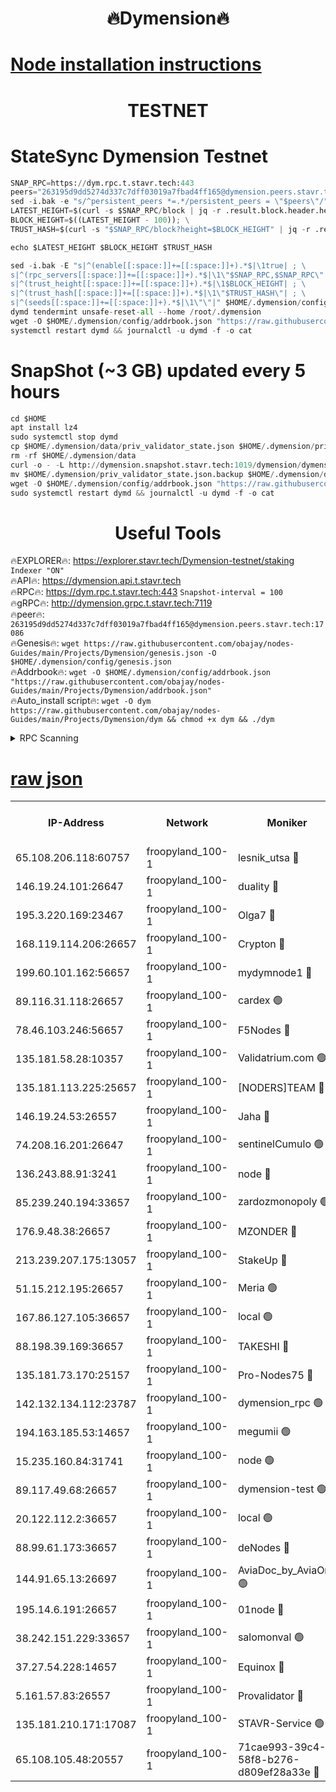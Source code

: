 <h1 align="center"> 🔥Dymension🔥</h1>

[Node installation instructions](https://github.com/obajay/nodes-Guides/tree/main/Projects/Dymension)
=

<h1 align="center"> TESTNET</h1>

# StateSync Dymension Testnet
```python
SNAP_RPC=https://dym.rpc.t.stavr.tech:443
peers="263195d9dd5274d337c7dff03019a7fbad4ff165@dymension.peers.stavr.tech:17086"
sed -i.bak -e "s/^persistent_peers *=.*/persistent_peers = \"$peers\"/" $HOME/.dymension/config/config.toml
LATEST_HEIGHT=$(curl -s $SNAP_RPC/block | jq -r .result.block.header.height); \
BLOCK_HEIGHT=$((LATEST_HEIGHT - 100)); \
TRUST_HASH=$(curl -s "$SNAP_RPC/block?height=$BLOCK_HEIGHT" | jq -r .result.block_id.hash)

echo $LATEST_HEIGHT $BLOCK_HEIGHT $TRUST_HASH

sed -i.bak -E "s|^(enable[[:space:]]+=[[:space:]]+).*$|\1true| ; \
s|^(rpc_servers[[:space:]]+=[[:space:]]+).*$|\1\"$SNAP_RPC,$SNAP_RPC\"| ; \
s|^(trust_height[[:space:]]+=[[:space:]]+).*$|\1$BLOCK_HEIGHT| ; \
s|^(trust_hash[[:space:]]+=[[:space:]]+).*$|\1\"$TRUST_HASH\"| ; \
s|^(seeds[[:space:]]+=[[:space:]]+).*$|\1\"\"|" $HOME/.dymension/config/config.toml
dymd tendermint unsafe-reset-all --home /root/.dymension
wget -O $HOME/.dymension/config/addrbook.json "https://raw.githubusercontent.com/obajay/nodes-Guides/main/Projects/Dymension/addrbook.json"
systemctl restart dymd && journalctl -u dymd -f -o cat

```
# SnapShot (~3 GB) updated every 5 hours
```python
cd $HOME
apt install lz4
sudo systemctl stop dymd
cp $HOME/.dymension/data/priv_validator_state.json $HOME/.dymension/priv_validator_state.json.backup
rm -rf $HOME/.dymension/data
curl -o - -L http://dymension.snapshot.stavr.tech:1019/dymension/dymension-snap.tar.lz4 | lz4 -c -d - | tar -x -C $HOME/.dymension --strip-components 2
mv $HOME/.dymension/priv_validator_state.json.backup $HOME/.dymension/data/priv_validator_state.json
wget -O $HOME/.dymension/config/addrbook.json "https://raw.githubusercontent.com/obajay/nodes-Guides/main/Projects/Dymension/addrbook.json"
sudo systemctl restart dymd && journalctl -u dymd -f -o cat
```

 <h1 align="center"> Useful Tools</h1>

🔥EXPLORER🔥:     https://explorer.stavr.tech/Dymension-testnet/staking        `Indexer "ON"` \
🔥API🔥:          https://dymension.api.t.stavr.tech \
🔥RPC🔥:          https://dym.rpc.t.stavr.tech:443                  `Snapshot-interval = 100` \
🔥gRPC🔥:         http://dymension.grpc.t.stavr.tech:7119 \
🔥peer🔥:         `263195d9dd5274d337c7dff03019a7fbad4ff165@dymension.peers.stavr.tech:17086` \
🔥Genesis🔥:     ```wget https://raw.githubusercontent.com/obajay/nodes-Guides/main/Projects/Dymension/genesis.json -O $HOME/.dymension/config/genesis.json``` \
🔥Addrbook🔥:    ```wget -O $HOME/.dymension/config/addrbook.json "https://raw.githubusercontent.com/obajay/nodes-Guides/main/Projects/Dymension/addrbook.json"``` \
🔥Auto_install script🔥: ```wget -O dym https://raw.githubusercontent.com/obajay/nodes-Guides/main/Projects/Dymension/dym && chmod +x dym && ./dym```

<details>
<summary>RPC Scanning</summary>

<h2 align="center"> We scan nodes in real time every 4 hours. And we provide the final result of RPC endpoints.
We cannot influence the operation of these nodes in any way. </h2>


```python
If Voting Power is higher than 0 --> then the Node is a validator of the network and may be subject to attack and be a potential threat to the chain.
```
```python
We marked such validators with a red symbol
```

</details>

[raw json](https://rpc-check.dymt.stavr.tech/dymt/rpc-dymt-result.json)
=


<table><tr><th>IP-Address</th><th>Network</th><th>Moniker</th><th>Latest Block Height</th><th>Earliest Block Height</th><th>Catching Up</th><th>Tx Index</th><th>Voting Power</th><th>Scan Time</th></tr><tr><td>65.108.206.118:60757</td><td>froopyland_100-1</td><td>lesnik_utsa 🔴</td><td>1641931</td><td>1</td><td>False</td><td>on</td><td>1</td><td>2023-12-10T20:27:08.478690792UTC</td></tr><tr><td>146.19.24.101:26647</td><td>froopyland_100-1</td><td>duality 🔴</td><td>1641934</td><td>1</td><td>False</td><td>on</td><td>1</td><td>2023-12-10T20:27:25.146640934UTC</td></tr><tr><td>195.3.220.169:23467</td><td>froopyland_100-1</td><td>Olga7 🔴</td><td>1641936</td><td>1</td><td>False</td><td>on</td><td>1</td><td>2023-12-10T20:27:40.096088940UTC</td></tr><tr><td>168.119.114.206:26657</td><td>froopyland_100-1</td><td>Crypton 🔴</td><td>1641937</td><td>1</td><td>False</td><td>off</td><td>1</td><td>2023-12-10T20:27:46.024988236UTC</td></tr><tr><td>199.60.101.162:56657</td><td>froopyland_100-1</td><td>mydymnode1 🔴</td><td>1641931</td><td>106001</td><td>False</td><td>off</td><td>2</td><td>2023-12-10T20:27:09.210265407UTC</td></tr><tr><td>89.116.31.118:26657</td><td>froopyland_100-1</td><td>cardex 🟢</td><td>1641933</td><td>293001</td><td>False</td><td>on</td><td>0</td><td>2023-12-10T20:27:17.807690805UTC</td></tr><tr><td>78.46.103.246:56657</td><td>froopyland_100-1</td><td>F5Nodes 🔴</td><td>1641930</td><td>407001</td><td>False</td><td>off</td><td>1</td><td>2023-12-10T20:27:02.650058657UTC</td></tr><tr><td>135.181.58.28:10357</td><td>froopyland_100-1</td><td>Validatrium.com 🟢</td><td>1641935</td><td>591001</td><td>False</td><td>on</td><td>0</td><td>2023-12-10T20:27:32.039418441UTC</td></tr><tr><td>135.181.113.225:25657</td><td>froopyland_100-1</td><td>[NODERS]TEAM 🔴</td><td>1641935</td><td>737456</td><td>False</td><td>on</td><td>1</td><td>2023-12-10T20:27:32.498283095UTC</td></tr><tr><td>146.19.24.53:26557</td><td>froopyland_100-1</td><td>Jaha 🔴</td><td>1641935</td><td>737456</td><td>False</td><td>off</td><td>1</td><td>2023-12-10T20:27:32.955385069UTC</td></tr><tr><td>74.208.16.201:26647</td><td>froopyland_100-1</td><td>sentinelCumulo 🟢</td><td>1641928</td><td>820001</td><td>False</td><td>on</td><td>0</td><td>2023-12-10T20:26:51.905307546UTC</td></tr><tr><td>136.243.88.91:3241</td><td>froopyland_100-1</td><td>node 🔴</td><td>1641935</td><td>922548</td><td>False</td><td>on</td><td>1</td><td>2023-12-10T20:27:33.300728765UTC</td></tr><tr><td>85.239.240.194:33657</td><td>froopyland_100-1</td><td>zardozmonopoly 🟢</td><td>1641939</td><td>935165</td><td>False</td><td>off</td><td>0</td><td>2023-12-10T20:27:55.632566278UTC</td></tr><tr><td>176.9.48.38:26657</td><td>froopyland_100-1</td><td>MZONDER 🔴</td><td>1641936</td><td>1006001</td><td>False</td><td>on</td><td>1</td><td>2023-12-10T20:27:39.750790693UTC</td></tr><tr><td>213.239.207.175:13057</td><td>froopyland_100-1</td><td>StakeUp 🔴</td><td>1641938</td><td>1150548</td><td>False</td><td>off</td><td>1</td><td>2023-12-10T20:27:50.711781977UTC</td></tr><tr><td>51.15.212.195:26657</td><td>froopyland_100-1</td><td>Meria 🟢</td><td>1641928</td><td>1238063</td><td>False</td><td>on</td><td>0</td><td>2023-12-10T20:26:48.328944650UTC</td></tr><tr><td>167.86.127.105:36657</td><td>froopyland_100-1</td><td>local 🟢</td><td>1641937</td><td>1318001</td><td>False</td><td>off</td><td>0</td><td>2023-12-10T20:27:43.171486442UTC</td></tr><tr><td>88.198.39.169:36657</td><td>froopyland_100-1</td><td>TAKESHI 🔴</td><td>1641928</td><td>1330001</td><td>False</td><td>on</td><td>1</td><td>2023-12-10T20:26:52.207664696UTC</td></tr><tr><td>135.181.73.170:25157</td><td>froopyland_100-1</td><td>Pro-Nodes75 🔴</td><td>1641930</td><td>1341930</td><td>False</td><td>on</td><td>1</td><td>2023-12-10T20:27:04.005242180UTC</td></tr><tr><td>142.132.134.112:23787</td><td>froopyland_100-1</td><td>dymension_rpc 🟢</td><td>1641933</td><td>1341933</td><td>False</td><td>on</td><td>0</td><td>2023-12-10T20:27:22.225422430UTC</td></tr><tr><td>194.163.185.53:14657</td><td>froopyland_100-1</td><td>megumii 🟢</td><td>1641930</td><td>1390788</td><td>False</td><td>on</td><td>0</td><td>2023-12-10T20:27:03.615711228UTC</td></tr><tr><td>15.235.160.84:31741</td><td>froopyland_100-1</td><td>node 🟢</td><td>1641928</td><td>1435053</td><td>False</td><td>on</td><td>0</td><td>2023-12-10T20:26:53.137590554UTC</td></tr><tr><td>89.117.49.68:26657</td><td>froopyland_100-1</td><td>dymension-test 🟢</td><td>1641937</td><td>1473622</td><td>False</td><td>on</td><td>0</td><td>2023-12-10T20:27:46.353476327UTC</td></tr><tr><td>20.122.112.2:36657</td><td>froopyland_100-1</td><td>local 🟢</td><td>1636516</td><td>1479282</td><td>False</td><td>on</td><td>0</td><td>2023-12-10T20:26:57.865269043UTC</td></tr><tr><td>88.99.61.173:36657</td><td>froopyland_100-1</td><td>deNodes 🔴</td><td>1641935</td><td>1501386</td><td>False</td><td>off</td><td>1</td><td>2023-12-10T20:27:31.642868338UTC</td></tr><tr><td>144.91.65.13:26697</td><td>froopyland_100-1</td><td>AviaDoc_by_AviaOne 🟢</td><td>1641930</td><td>1561776</td><td>False</td><td>on</td><td>0</td><td>2023-12-10T20:27:03.271267151UTC</td></tr><tr><td>195.14.6.191:26657</td><td>froopyland_100-1</td><td>01node 🔴</td><td>1641937</td><td>1561776</td><td>False</td><td>on</td><td>1</td><td>2023-12-10T20:27:45.744011931UTC</td></tr><tr><td>38.242.151.229:33657</td><td>froopyland_100-1</td><td>salomonval 🟢</td><td>1641936</td><td>1569001</td><td>False</td><td>off</td><td>0</td><td>2023-12-10T20:27:40.510613090UTC</td></tr><tr><td>37.27.54.228:14657</td><td>froopyland_100-1</td><td>Equinox 🔴</td><td>1641937</td><td>1589489</td><td>False</td><td>on</td><td>1</td><td>2023-12-10T20:27:42.885174975UTC</td></tr><tr><td>5.161.57.83:26557</td><td>froopyland_100-1</td><td>Provalidator 🔴</td><td>1641928</td><td>1620621</td><td>False</td><td>on</td><td>1</td><td>2023-12-10T20:26:48.965662825UTC</td></tr><tr><td>135.181.210.171:17087</td><td>froopyland_100-1</td><td>STAVR-Service 🟢</td><td>1641929</td><td>1637277</td><td>False</td><td>on</td><td>0</td><td>2023-12-10T20:26:58.303185198UTC</td></tr><tr><td>65.108.105.48:20557</td><td>froopyland_100-1</td><td>71cae993-39c4-58f8-b276-d809ef28a33e 🔴</td><td>1641933</td><td>1640001</td><td>False</td><td>on</td><td>1</td><td>2023-12-10T20:27:22.652511828UTC</td></tr></table>
